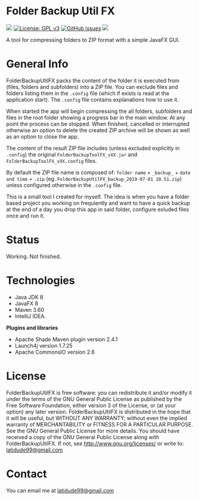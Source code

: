 # Folder Backup Util FX

[![](https://img.shields.io/badge/release-0.0-blue.svg)](https://github.com/latidude99/enquiries/tree/master/release)
[![License: GPL v3](https://img.shields.io/badge/license-GPLv3-blue.svg)](https://www.gnu.org/licenses/gpl-3.0)
[![GitHub issues](https://img.shields.io/badge/issues-open%200-greenred.svg)](https://GitHub.com/latidude99/enquiries/issues/)
[![](https://img.shields.io/badge/%20$%20-buy%20me%20a%20coffe-yellow.svg)](https://www.buymeacoffee.com/zWn1I6bVf)

A tool for compressing folders to ZIP format with a simple JavaFX GUI.


# General Info

FolderBackupUtilFX packs the content of the folder it is executed from
(files, folders and subfolders) into a ZIP file. You can exclude
 files and folders listing them in the  `.config` file (which 
if exists is read at the application start). The `.config` file contains explanations 
how to use it.

When started the app will begin compressing the all folders, subfolders and files in the root folder showing
a progress bar in the main window. At any point the process can be stopped. When finished, cancelled or interrupted otherwise an option to delete the created ZIP archive will be shown as well as an option to close the app.
  
  
The content of the result  ZIP file includes (unless excluded explicitly in `.config`) the original `FolderBackupToolFX_vXX.jar` and `FolderBackupToolFX_vXX.config` files.   
    

By default the ZIP file name is composed of: `folder name` + `_backup_` + `date and time` + `.zip` 
(eg. `FolderBackupUtilFX_backup_2019-07-01 10.51.zip`) unless configured otherwise in the `.config` file.

This is a small tool I created for myself. The idea is when you have a folder based project you working on frequiently and want 
to have a quick backup at the end of a day you drop this app in said folder, configure exluded files once and run it. 

# Status

Working. Not finished.

# Technologies
- Java JDK 8
- JavaFX 8
- Maven 3.60
- IntelliJ IDEA. 

**Plugins and libraries**
- Apache Shade Maven plugin  version 2.4.1
- Launch4j version 1.7.25
- Apache CommonsIO version 2.6


# License
FolderBackupUtilFX is free software: you can redistribute it and/or modify it under the terms of the GNU General Public License 
as published by the Free Software Foundation, either version 3 of the License, or (at your option) any later version.
FolderBackupUtilFX is distributed in the hope that it will be useful, but WITHOUT ANY WARRANTY; without even the implied 
warranty of  MERCHANTABILITY or FITNESS FOR A PARTICULAR PURPOSE.  See the GNU General Public License for more details.
You should have received a copy of the GNU General Public License along with FolderBackupUtilFX. 
If not, see http://www.gnu.org/licenses/ or write to: latidude99@gmail.com

# Contact
You can email me at latidude99@gmail.com

